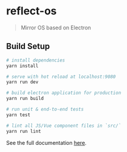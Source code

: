 # reflect-os

> Mirror OS based on Electron

## Build Setup

``` bash
# install dependencies
yarn install

# serve with hot reload at localhost:9080
yarn run dev

# build electron application for production
yarn run build

# run unit & end-to-end tests
yarn test

# lint all JS/Vue component files in `src/`
yarn run lint

```

See the full documentation [here](https://github.com/UReflect/ReflectOS/wiki).